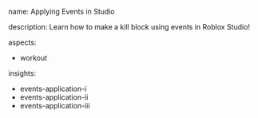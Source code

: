 name: Applying Events in Studio

description: Learn how to make a kill block using events in Roblox Studio!

aspects:
- workout

insights:
- events-application-i
- events-application-ii
- events-application-iii